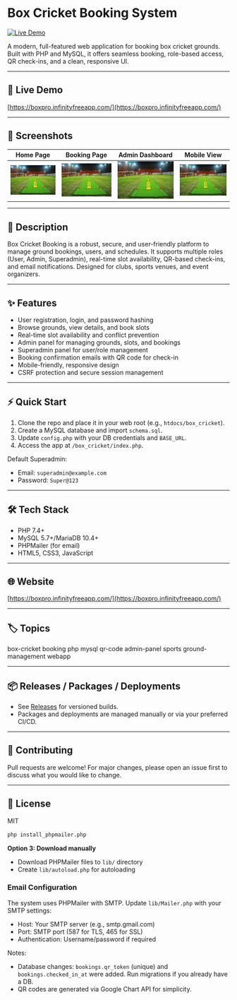 # Box Cricket Booking System

[![Live Demo](https://img.shields.io/badge/Live-Demo-green?style=for-the-badge)](https://boxpro.infinityfreeapp.com/)

A modern, full-featured web application for booking box cricket grounds. Built with PHP and MySQL, it offers seamless booking, role-based access, QR check-ins, and a clean, responsive UI.

---

## 🚀 Live Demo

[https://boxpro.infinityfreeapp.com/](https://boxpro.infinityfreeapp.com/)

---

## 📸 Screenshots

| Home Page                                     | Booking Page                                     | Admin Dashboard                                | Mobile View                                     |
| --------------------------------------------- | ------------------------------------------------ | ---------------------------------------------- | ----------------------------------------------- |
| ![Home](uploads/grounds/1475e69250f1875f.jpg) | ![Booking](uploads/grounds/2d98014bd1c87e9a.jpg) | ![Admin](uploads/grounds/b7b104a879c50bd3.jpg) | ![Mobile](uploads/grounds/cd357621adddd1fa.jpg) |

---

## 📝 Description

Box Cricket Booking is a robust, secure, and user-friendly platform to manage ground bookings, users, and schedules. It supports multiple roles (User, Admin, Superadmin), real-time slot availability, QR-based check-ins, and email notifications. Designed for clubs, sports venues, and event organizers.

---

## ✨ Features

- User registration, login, and password hashing
- Browse grounds, view details, and book slots
- Real-time slot availability and conflict prevention
- Admin panel for managing grounds, slots, and bookings
- Superadmin panel for user/role management
- Booking confirmation emails with QR code for check-in
- Mobile-friendly, responsive design
- CSRF protection and secure session management

---

## ⚡ Quick Start

1. Clone the repo and place it in your web root (e.g., `htdocs/box_cricket`).
2. Create a MySQL database and import `schema.sql`.
3. Update `config.php` with your DB credentials and `BASE_URL`.
4. Access the app at `/box_cricket/index.php`.

Default Superadmin:

- Email: `superadmin@example.com`
- Password: `Super@123`

---

## 🛠️ Tech Stack

- PHP 7.4+
- MySQL 5.7+/MariaDB 10.4+
- PHPMailer (for email)
- HTML5, CSS3, JavaScript

---

## 🌐 Website

[https://boxpro.infinityfreeapp.com/](https://boxpro.infinityfreeapp.com/)

---

## 🏷️ Topics

box-cricket booking php mysql qr-code admin-panel sports ground-management webapp

---

## 📦 Releases / Packages / Deployments

- See [Releases](https://github.com/niyati34/box_cricket/releases) for versioned builds.
- Packages and deployments are managed manually or via your preferred CI/CD.

---

## 🤝 Contributing

Pull requests are welcome! For major changes, please open an issue first to discuss what you would like to change.

---

## 📄 License

MIT

```bash
php install_phpmailer.php
```

**Option 3: Download manually**

- Download PHPMailer files to `lib/` directory
- Create `lib/autoload.php` for autoloading

### Email Configuration

The system uses PHPMailer with SMTP. Update `lib/Mailer.php` with your SMTP settings:

- Host: Your SMTP server (e.g., smtp.gmail.com)
- Port: SMTP port (587 for TLS, 465 for SSL)
- Authentication: Username/password if required

Notes:

- Database changes: `bookings.qr_token` (unique) and `bookings.checked_in_at` were added. Run migrations if you already have a DB.
- QR codes are generated via Google Chart API for simplicity.
